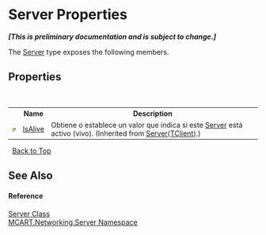 # Server Properties
 _**\[This is preliminary documentation and is subject to change.\]**_

The <a href="8f0abbb9-30f1-51e7-c621-083dece5bf99">Server</a> type exposes the following members.


## Properties
&nbsp;<table><tr><th></th><th>Name</th><th>Description</th></tr><tr><td>![Public property](media/pubproperty.gif "Public property")</td><td><a href="82314302-6d07-a3f3-1416-7f90381e7928">IsAlive</a></td><td>
Obtiene o establece un valor que indica si este <a href="8f0abbb9-30f1-51e7-c621-083dece5bf99">Server</a> está activo (vivo).
 (Inherited from <a href="6fa3083a-c860-4cc8-7bad-c8d06352c50b">Server(TClient)</a>.)</td></tr></table>&nbsp;
<a href="#server-properties">Back to Top</a>

## See Also


#### Reference
<a href="8f0abbb9-30f1-51e7-c621-083dece5bf99">Server Class</a><br /><a href="720af18e-2a17-584a-1ca8-e0e39906cbff">MCART.Networking.Server Namespace</a><br />